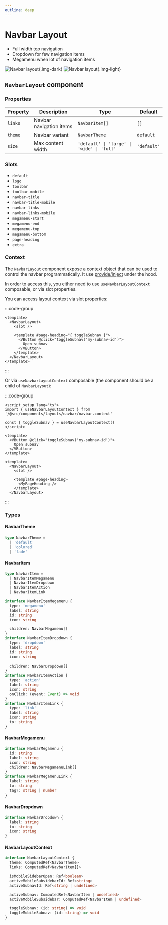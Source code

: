 ```yaml
---
outline: deep
---
```


# Navbar Layout

- Full width top navigation
- Dropdown for few navigation items
- Megamenu when lot of navigation items

![Navbar layout](https://media.cssninja.io/screenshots/vuero-demo/dark/starters/navbar-blank-page-1.png){.img-dark}
![Navbar layout](https://media.cssninja.io/screenshots/vuero-demo/light/starters/navbar-blank-page-1.png){.img-light}


## `NavbarLayout` component

### Properties

| Property | Description | Type | Default |
| --- | --- | --- | --- |
| `links` | Navbar navigation items | `NavbarItem[]` | `[]` |
| `theme` | Navbar variant | `NavbarTheme` | `default` |
| `size` | Max content width | `'default' \| 'large' \| 'wide' \| 'full'` | `'default'` |

### Slots

- `default`
- `logo`
- `toolbar`
- `toolbar-mobile`
- `navbar-title`
- `navbar-title-mobile`
- `navbar-links`
- `navbar-links-mobile`
- `megamenu-start`
- `megamenu-end`
- `megamenu-top`
- `megamenu-bottom`
- `page-heading`
- `extra`

### Context


The `NavbarLayout` component expose a context object that can be used to control the navbar programmatically. It use [provide/inject](https://vuejs.org/guide/components/provide-inject.html) under the hood.

In order to access this, you either need to use `useNavbarLayoutContext` composable, or via slot properties.

You can access layout context via slot properties:

:::code-group
```vue [src/layouts/my-layout.vue]
<template>
  <NavbarLayout>
    <slot />

    <template #page-heading="{ toggleSubnav }">
      <VButton @click="toggleSubnav('my-subnav-id')">
        Open subnav
      </VButton>
    </template>
  </NavbarLayout>
</template>
```
:::


Or via `useNavbarLayoutContext` composable (the component should be a child of `NavbarLayout`):

:::code-group
```vue [src/components/MyPageHeading.vue]
<script setup lang="ts">
import { useNavbarLayoutContext } from '/@src/components/layouts/navbar/navbar.context'

const { toggleSubnav } = useNavbarLayoutContext()
</script>

<template>
  <VButton @click="toggleSubnav('my-subnav-id')">
    Open subnav
  </VButton>
</template>
```
```vue [src/layouts/my-layout.vue]
<template>
  <NavbarLayout>
    <slot />

    <template #page-heading>
      <MyPageHeading />
    </template>
  </NavbarLayout>
```
:::

### Types

#### NavbarTheme

```ts
type NavbarTheme = 
  | 'default'
  | 'colored'
  | 'fade'
```

#### NavbarItem

```ts
type NavbarItem =
  | NavbarItemMegamenu
  | NavbarItemDropdown
  | NavbarItemAction
  | NavbarItemLink

interface NavbarItemMegamenu {
  type: 'megamenu'
  label: string
  id: string
  icon: string

  children: NavbarMegamenu[]
}
interface NavbarItemDropdown {
  type: 'dropdown'
  label: string
  id: string
  icon: string

  children: NavbarDropdown[]
}
interface NavbarItemAction {
  type: 'action'
  label: string
  icon: string
  onClick: (event: Event) => void
}
interface NavbarItemLink {
  type: 'link'
  label: string
  icon: string
  to: string
}
```

#### NavbarMegamenu

```ts
interface NavbarMegamenu {
  id: string
  label: string
  icon: string
  children: NavbarMegamenuLink[]
}
interface NavbarMegamenuLink {
  label: string
  to: string
  tag?: string | number
}
```

#### NavbarDropdown

```ts
interface NavbarDropdown {
  label: string
  to: string
  icon: string
}
```

#### NavbarLayoutContext

```ts
interface NavbarLayoutContext {
  theme: ComputedRef<NavbarTheme>
  links: ComputedRef<NavbarItem[]>

  isMobileSidebarOpen: Ref<boolean>
  activeMobileSubsidebarId: Ref<string>
  activeSubnavId: Ref<string | undefined>

  activeSubnav: ComputedRef<NavbarItem | undefined>
  activeMobileSubsidebar: ComputedRef<NavbarItem | undefined>

  toggleSubnav: (id: string) => void
  toggleMobileSubnav: (id: string) => void
}
```